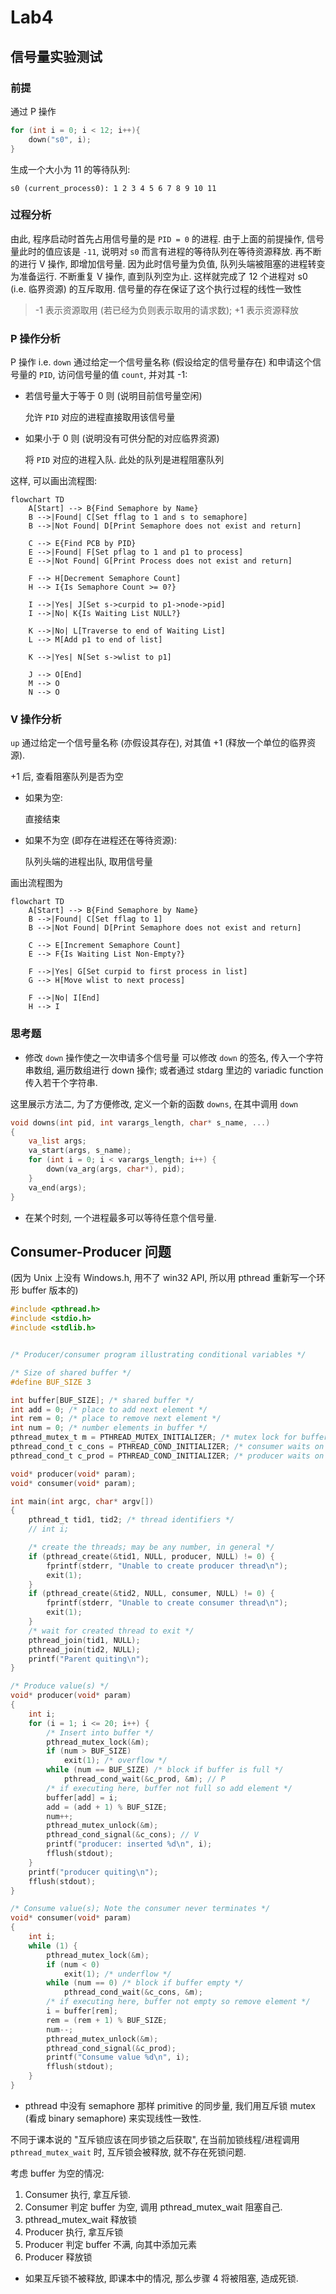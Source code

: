 # Lab4

## 信号量实验测试

### 前提

通过 P 操作

```c
for (int i = 0; i < 12; i++){
    down("s0", i);
}
```

生成一个大小为 11 的等待队列:

```plaintext
s0 (current_process0): 1 2 3 4 5 6 7 8 9 10 11
```

### 过程分析

由此, 程序启动时首先占用信号量的是 `PID = 0` 的进程. 由于上面的前提操作, 信号量此时的值应该是 `-11`, 说明对 `s0` 而言有进程的等待队列在等待资源释放.
再不断的进行 V 操作, 即增加信号量.
因为此时信号量为负值, 队列头端被阻塞的进程转变为准备运行.
不断重复 V 操作, 直到队列空为止. 这样就完成了 12 个进程对 s0 (i.e. 临界资源) 的互斥取用.
信号量的存在保证了这个执行过程的线性一致性

> -1 表示资源取用 (若已经为负则表示取用的请求数); +1 表示资源释放

### P 操作分析

P 操作 i.e. `down` 通过给定一个信号量名称 (假设给定的信号量存在) 和申请这个信号量的 `PID`,
访问信号量的值 `count`, 并对其 -1:

- 若信号量大于等于 0 则 (说明目前信号量空闲)

  允许 `PID` 对应的进程直接取用该信号量

- 如果小于 0 则 (说明没有可供分配的对应临界资源)

  将 `PID` 对应的进程入队. 此处的队列是进程阻塞队列

这样, 可以画出流程图:

```mermaid
flowchart TD
    A[Start] --> B{Find Semaphore by Name}
    B -->|Found| C[Set fflag to 1 and s to semaphore]
    B -->|Not Found| D[Print Semaphore does not exist and return]

    C --> E{Find PCB by PID}
    E -->|Found| F[Set pflag to 1 and p1 to process]
    E -->|Not Found| G[Print Process does not exist and return]

    F --> H[Decrement Semaphore Count]
    H --> I{Is Semaphore Count >= 0?}

    I -->|Yes| J[Set s->curpid to p1->node->pid]
    I -->|No| K{Is Waiting List NULL?}

    K -->|No| L[Traverse to end of Waiting List]
    L --> M[Add p1 to end of list]

    K -->|Yes| N[Set s->wlist to p1]

    J --> O[End]
    M --> O
    N --> O
```

### V 操作分析

`up` 通过给定一个信号量名称 (亦假设其存在), 对其值 +1 (释放一个单位的临界资源).

+1 后, 查看阻塞队列是否为空

- 如果为空:

  直接结束

- 如果不为空 (即存在进程还在等待资源):

  队列头端的进程出队, 取用信号量

画出流程图为

```mermaid
flowchart TD
    A[Start] --> B{Find Semaphore by Name}
    B -->|Found| C[Set fflag to 1]
    B -->|Not Found| D[Print Semaphore does not exist and return]

    C --> E[Increment Semaphore Count]
    E --> F{Is Waiting List Non-Empty?}

    F -->|Yes| G[Set curpid to first process in list]
    G --> H[Move wlist to next process]

    F -->|No| I[End]
    H --> I
```

### 思考题

- 修改 `down` 操作使之一次申请多个信号量
  可以修改 `down` 的签名, 传入一个字符串数组, 遍历数组进行 down 操作;
  或者通过 stdarg 里边的 variadic function 传入若干个字符串.

这里展示方法二, 为了方便修改, 定义一个新的函数 `downs`, 在其中调用 `down`

```c
void downs(int pid, int varargs_length, char* s_name, ...)
{
    va_list args;
    va_start(args, s_name);
    for (int i = 0; i < varargs_length; i++) {
        down(va_arg(args, char*), pid);
    }
    va_end(args);
}
```

- 在某个时刻, 一个进程最多可以等待任意个信号量.

## Consumer-Producer 问题

(因为 Unix 上没有 Windows.h, 用不了 win32 API, 所以用 pthread 重新写一个环形 buffer 版本的)

```c
#include <pthread.h>
#include <stdio.h>
#include <stdlib.h>


/* Producer/consumer program illustrating conditional variables */

/* Size of shared buffer */
#define BUF_SIZE 3

int buffer[BUF_SIZE]; /* shared buffer */
int add = 0; /* place to add next element */
int rem = 0; /* place to remove next element */
int num = 0; /* number elements in buffer */
pthread_mutex_t m = PTHREAD_MUTEX_INITIALIZER; /* mutex lock for buffer */
pthread_cond_t c_cons = PTHREAD_COND_INITIALIZER; /* consumer waits on this cond var */
pthread_cond_t c_prod = PTHREAD_COND_INITIALIZER; /* producer waits on this cond var */

void* producer(void* param);
void* consumer(void* param);

int main(int argc, char* argv[])
{
    pthread_t tid1, tid2; /* thread identifiers */
    // int i;

    /* create the threads; may be any number, in general */
    if (pthread_create(&tid1, NULL, producer, NULL) != 0) {
        fprintf(stderr, "Unable to create producer thread\n");
        exit(1);
    }
    if (pthread_create(&tid2, NULL, consumer, NULL) != 0) {
        fprintf(stderr, "Unable to create consumer thread\n");
        exit(1);
    }
    /* wait for created thread to exit */
    pthread_join(tid1, NULL);
    pthread_join(tid2, NULL);
    printf("Parent quiting\n");
}

/* Produce value(s) */
void* producer(void* param)
{
    int i;
    for (i = 1; i <= 20; i++) {
        /* Insert into buffer */
        pthread_mutex_lock(&m);
        if (num > BUF_SIZE)
            exit(1); /* overflow */
        while (num == BUF_SIZE) /* block if buffer is full */
            pthread_cond_wait(&c_prod, &m); // P
        /* if executing here, buffer not full so add element */
        buffer[add] = i;
        add = (add + 1) % BUF_SIZE;
        num++;
        pthread_mutex_unlock(&m);
        pthread_cond_signal(&c_cons); // V
        printf("producer: inserted %d\n", i);
        fflush(stdout);
    }
    printf("producer quiting\n");
    fflush(stdout);
}

/* Consume value(s); Note the consumer never terminates */
void* consumer(void* param)
{
    int i;
    while (1) {
        pthread_mutex_lock(&m);
        if (num < 0)
            exit(1); /* underflow */
        while (num == 0) /* block if buffer empty */
            pthread_cond_wait(&c_cons, &m);
        /* if executing here, buffer not empty so remove element */
        i = buffer[rem];
        rem = (rem + 1) % BUF_SIZE;
        num--;
        pthread_mutex_unlock(&m);
        pthread_cond_signal(&c_prod);
        printf("Consume value %d\n", i);
        fflush(stdout);
    }
}
```

- pthread 中没有 semaphore 那样 primitive 的同步量, 我们用互斥锁 mutex (看成 binary semaphore) 来实现线性一致性.

不同于课本说的 "互斥锁应该在同步锁之后获取", 在当前加锁线程/进程调用 `pthread_mutex_wait` 时, 互斥锁会被释放,
就不存在死锁问题.

考虑 buffer 为空的情况:

1. Consumer 执行, 拿互斥锁.
2. Consumer 判定 buffer 为空, 调用 pthread_mutex_wait 阻塞自己.
3. pthread_mutex_wait 释放锁
4. Producer 执行, 拿互斥锁
5. Producer 判定 buffer 不满, 向其中添加元素
6. Producer 释放锁

- 如果互斥锁不被释放, 即课本中的情况, 那么步骤 4 将被阻塞, 造成死锁.
